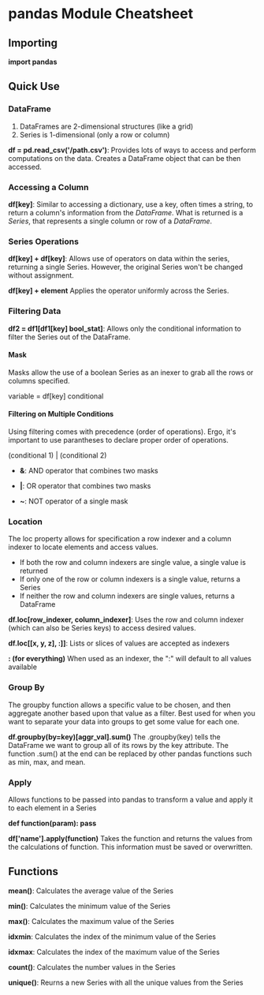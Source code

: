 # pandas Module Cheatsheet

## Importing

**import pandas**

## Quick Use

### DataFrame
1. DataFrames are 2-dimensional structures (like a grid)
2. Series is 1-dimensional (only a row or column)

**df = pd.read_csv('/path.csv')**:
Provides lots of ways to access and perform computations on the data.
Creates a DataFrame object that can be then accessed.

### Accessing a Column

**df[key]**:
Similar to accessing a dictionary, use a key, often times a string, to return
a column's information from the *DataFrame*. What is returned is a *Series*, that
represents a single column or row of a *DataFrame*.

### Series Operations

**df[key] + df[key]**:
Allows use of operators on data within the series, returning a single Series.
However, the original Series won't be changed without assignment.

**df[key] + element**
Applies the operator uniformly across the Series.

### Filtering Data

**df2 = df1[df1[key] bool_stat]**:
Allows only the conditional information to filter the Series out of the DataFrame.

#### Mask
Masks allow the use of a boolean Series as an inexer to grab all the rows or
columns specified.

variable = df[key] conditional

#### Filtering on Multiple Conditions

Using filtering comes with precedence (order of operations). Ergo, it's
important to use parantheses to declare proper order of operations.

(conditional 1) | (conditional 2)

- **&**: 
AND operator that combines two masks 

- **|**:
OR operator that combines two masks

- **~**:
NOT operator of a single mask

### Location

The loc property allows for specification a row indexer and a column indexer to
locate elements and access values.
- If both the row and column indexers are single value, a single value is returned
- If only one of the row or column indexers is a single value, returns a Series
- If neither the row and column indexers are single values, returns a DataFrame

**df.loc[row_indexer, column_indexer]**:
Uses the row and column indexer (which can also be Series keys) to access
desired values. 

**df.loc[[x, y, z], :]]**:
Lists or slices of values are accepted as indexers

**: (for everything)**
When used as an indexer, the ":" will default to all values available

### Group By
The groupby function allows a specific value to be chosen, and then aggregate
another based upon that value as a filter. Best used for when you want to
separate your data into groups to get some value for each one.

**df.groupby(by=key)[aggr_val].sum()**
The .groupby(key) tells the DataFrame we want to group all of its rows by
the key attribute. The function .sum() at the end can be replaced by other
pandas functions such as min, max, and mean.

### Apply
Allows functions to be passed into pandas to transform a value and apply it
to each element in a Series

**def function(param):
    pass**

**df['name'].apply(function)**
Takes the function and returns the values from the calculations of function.
This information must be saved or overwritten.

## Functions

**mean()**:
Calculates the average value of the Series

**min()**:
Calculates the minimum value of the Series

**max()**:
Calculates the maximum value of the Series

**idxmin**:
Calculates the index of the minimum value of the Series

**idxmax**:
Calculates the index of the maximum value of the Series

**count()**:
Calculates the number values in the Series

**unique()**:
Reurns a new Series with all the unique values from the Series
